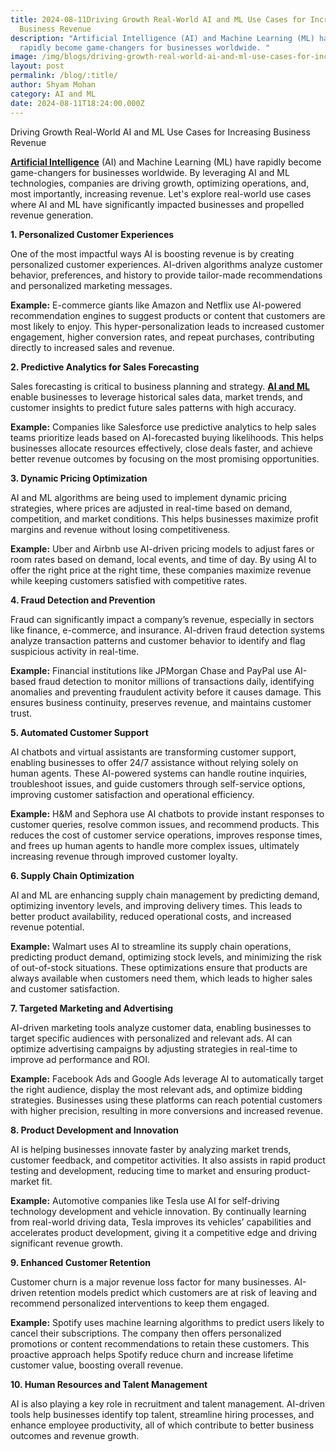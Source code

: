 ```yaml
---
title: 2024-08-11Driving Growth Real-World AI and ML Use Cases for Increasing
  Business Revenue
description: "Artificial Intelligence (AI) and Machine Learning (ML) have
  rapidly become game-changers for businesses worldwide. "
image: /img/blogs/driving-growth-real-world-ai-and-ml-use-cases-for-increasing-business-revenue.webp
layout: post
permalink: /blog/:title/
author: Shyam Mohan
category: AI and ML
date: 2024-08-11T18:24:00.000Z
---
```

Driving Growth Real-World AI and ML Use Cases for Increasing Business Revenue

**[Artificial Intelligence](https://codecrux.com/services/)** (AI) and Machine Learning (ML) have rapidly become game-changers for businesses worldwide. By leveraging AI and ML technologies, companies are driving growth, optimizing operations, and, most importantly, increasing revenue. Let's explore real-world use cases where AI and ML have significantly impacted businesses and propelled revenue generation.

 **1. Personalized Customer Experiences**

One of the most impactful ways AI is boosting revenue is by creating personalized customer experiences. AI-driven algorithms analyze customer behavior, preferences, and history to provide tailor-made recommendations and personalized marketing messages.

**Example:** E-commerce giants like Amazon and Netflix use AI-powered recommendation engines to suggest products or content that customers are most likely to enjoy. This hyper-personalization leads to increased customer engagement, higher conversion rates, and repeat purchases, contributing directly to increased sales and revenue.

**2. Predictive Analytics for Sales Forecasting**

Sales forecasting is critical to business planning and strategy. **[AI and ML](https://codecrux.com/services/)** enable businesses to leverage historical sales data, market trends, and customer insights to predict future sales patterns with high accuracy.

**Example:** Companies like Salesforce use predictive analytics to help sales teams prioritize leads based on AI-forecasted buying likelihoods. This helps businesses allocate resources effectively, close deals faster, and achieve better revenue outcomes by focusing on the most promising opportunities.

 **3. Dynamic Pricing Optimization**

AI and ML algorithms are being used to implement dynamic pricing strategies, where prices are adjusted in real-time based on demand, competition, and market conditions. This helps businesses maximize profit margins and revenue without losing competitiveness.

**Example:**  Uber and Airbnb use AI-driven pricing models to adjust fares or room rates based on demand, local events, and time of day. By using AI to offer the right price at the right time, these companies maximize revenue while keeping customers satisfied with competitive rates.

 **4. Fraud Detection and Prevention**

Fraud can significantly impact a company’s revenue, especially in sectors like finance, e-commerce, and insurance. AI-driven fraud detection systems analyze transaction patterns and customer behavior to identify and flag suspicious activity in real-time.

**Example:** Financial institutions like JPMorgan Chase and PayPal use AI-based fraud detection to monitor millions of transactions daily, identifying anomalies and preventing fraudulent activity before it causes damage. This ensures business continuity, preserves revenue, and maintains customer trust.

**5. Automated Customer Support**

AI chatbots and virtual assistants are transforming customer support, enabling businesses to offer 24/7 assistance without relying solely on human agents. These AI-powered systems can handle routine inquiries, troubleshoot issues, and guide customers through self-service options, improving customer satisfaction and operational efficiency.

**Example:**  H&M and Sephora use AI chatbots to provide instant responses to customer queries, resolve common issues, and recommend products. This reduces the cost of customer service operations, improves response times, and frees up human agents to handle more complex issues, ultimately increasing revenue through improved customer loyalty.

**6. Supply Chain Optimization**

AI and ML are enhancing supply chain management by predicting demand, optimizing inventory levels, and improving delivery times. This leads to better product availability, reduced operational costs, and increased revenue potential.

**Example:**  Walmart uses AI to streamline its supply chain operations, predicting product demand, optimizing stock levels, and minimizing the risk of out-of-stock situations. These optimizations ensure that products are always available when customers need them, which leads to higher sales and customer satisfaction.

 **7. Targeted Marketing and Advertising**

AI-driven marketing tools analyze customer data, enabling businesses to target specific audiences with personalized and relevant ads. AI can optimize advertising campaigns by adjusting strategies in real-time to improve ad performance and ROI.

**Example:**  Facebook Ads and Google Ads leverage AI to automatically target the right audience, display the most relevant ads, and optimize bidding strategies. Businesses using these platforms can reach potential customers with higher precision, resulting in more conversions and increased revenue.

**8. Product Development and Innovation**

AI is helping businesses innovate faster by analyzing market trends, customer feedback, and competitor activities. It also assists in rapid product testing and development, reducing time to market and ensuring product-market fit.

**Example:** Automotive companies like Tesla use AI for self-driving technology development and vehicle innovation. By continually learning from real-world driving data, Tesla improves its vehicles’ capabilities and accelerates product development, giving it a competitive edge and driving significant revenue growth.

**9. Enhanced Customer Retention**

Customer churn is a major revenue loss factor for many businesses. AI-driven retention models predict which customers are at risk of leaving and recommend personalized interventions to keep them engaged.

**Example:**  Spotify uses machine learning algorithms to predict users likely to cancel their subscriptions. The company then offers personalized promotions or content recommendations to retain these customers. This proactive approach helps Spotify reduce churn and increase lifetime customer value, boosting overall revenue.

 **10. Human Resources and Talent Management**

AI is also playing a key role in recruitment and talent management. AI-driven tools help businesses identify top talent, streamline hiring processes, and enhance employee productivity, all of which contribute to better business outcomes and revenue growth.
